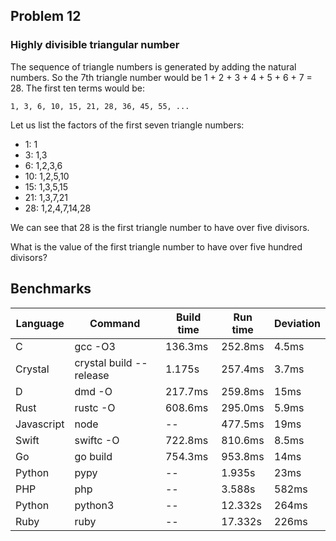 ## Problem 12
### Highly divisible triangular number

The sequence of triangle numbers is generated by adding the natural numbers. So the 7th triangle number would be 1 + 2 + 3 + 4 + 5 + 6 + 7 = 28. The first ten terms would be:

```
1, 3, 6, 10, 15, 21, 28, 36, 45, 55, ...
```

Let us list the factors of the first seven triangle numbers:

* 1:  1
* 3:  1,3
* 6:  1,2,3,6
* 10: 1,2,5,10
* 15: 1,3,5,15
* 21: 1,3,7,21
* 28: 1,2,4,7,14,28

We can see that 28 is the first triangle number to have over five divisors.

What is the value of the first triangle number to have over five hundred divisors?

## Benchmarks

| Language   | Command                 | Build time | Run time | Deviation |
| ---------- | ----------------------- | -----------| -------- | --------- |
| C          | gcc -O3                 | 136.3ms    | 252.8ms  | 4.5ms     |
| Crystal    | crystal build --release | 1.175s     | 257.4ms  | 3.7ms     |
| D          | dmd -O                  | 217.7ms    | 259.8ms  | 15ms      |
| Rust       | rustc -O                | 608.6ms    | 295.0ms  | 5.9ms     |
| Javascript | node                    | --         | 477.5ms  | 19ms      |
| Swift      | swiftc -O               | 722.8ms    | 810.6ms  | 8.5ms     |
| Go         | go build                | 754.3ms    | 953.8ms  | 14ms      |
| Python     | pypy                    | --         | 1.935s   | 23ms      |
| PHP        | php                     | --         | 3.588s   | 582ms     |
| Python     | python3                 | --         | 12.332s  | 264ms     |
| Ruby       | ruby                    | --         | 17.332s  | 226ms     |
